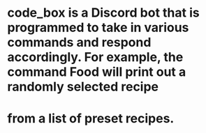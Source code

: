 # code_box is a Discord bot that is programmed to take in various commands and respond accordingly. For example, the command Food will print out a randomly selected recipe
# from a list of preset recipes.
